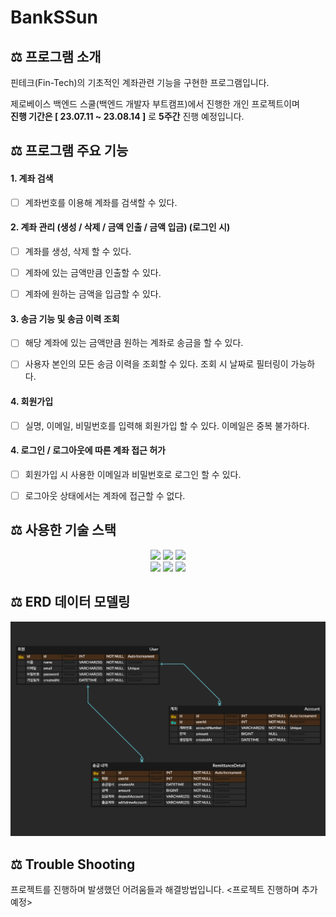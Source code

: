 # BankSSun

## ⚖️ 프로그램 소개
핀테크(Fin-Tech)의 기초적인 계좌관련 기능을 구현한 프로그램입니다.

제로베이스 백엔드 스쿨(백엔드 개발자 부트캠프)에서 진행한 개인 프로젝트이며 \
**진행 기간은 [ 23.07.11 ~ 23.08.14 ]** 로 **5주간** 진행 예정입니다.


## ⚖️ 프로그램 주요 기능


#### 1. 계좌 검색

- [ ] 계좌번호를 이용해 계좌를 검색할 수 있다.


#### 2. 계좌 관리 (생성 / 삭제 / 금액 인출 / 금액 입금) (로그인 시)
- [ ] 계좌를 생성, 삭제 할 수 있다.
- [ ] 계좌에 있는 금액만큼 인출할 수 있다.
- [ ] 계좌에 원하는 금액을 입금할 수 있다.


#### 3. 송금 기능 및 송금 이력 조회
- [ ] 해당 계좌에 있는 금액만큼 원하는 계좌로 송금을 할 수 있다.
- [ ] 사용자 본인의 모든 송금 이력을 조회할 수 있다. 조회 시 날짜로 필터링이 가능하다.


#### 4. 회원가입
- [ ] 실명, 이메일, 비밀번호를 입력해 회원가입 할 수 있다. 이메일은 중복 불가하다.


#### 4. 로그인 / 로그아웃에 따른 계좌 접근 허가
- [ ] 회원가입 시 사용한 이메일과 비밀번호로 로그인 할 수 있다.
- [ ] 로그아웃 상태에서는 계좌에 접근할 수 없다.



## ⚖️ 사용한 기술 스택

<div align=center> 

<img height="30" src="https://img.shields.io/badge/Spring-6DB33F?style=flat-square&logo=Spring&logoColor=white"/>
<img height="30" src="https://img.shields.io/badge/Java-007396?style=flat-square&logo=java&logoColor=white"/>
<img height="30" src="https://img.shields.io/badge/MySql-4479A1?style=flat-square&logo=mysql&logoColor=white"/>
<br/>
<img height="30" src="https://img.shields.io/badge/Git-F05032?style=flat-square&logo=git&logoColor=white"/>
<img height="30" src="https://img.shields.io/badge/Postman-FF6C37?style=flat-square&logo=Postman&logoColor=white"/>
<img height="30" src="https://img.shields.io/badge/GitHub-black?style=flat-square&logo=GitHub&logoColor=white"/>

</div>





## ⚖️ ERD 데이터 모델링

![img](./docs/ERD%200712.png)


## ⚖️ Trouble Shooting

프로젝트를 진행하며 발생했던 어려움들과 해결방법입니다.
<프로젝트 진행하며 추가 예정>
